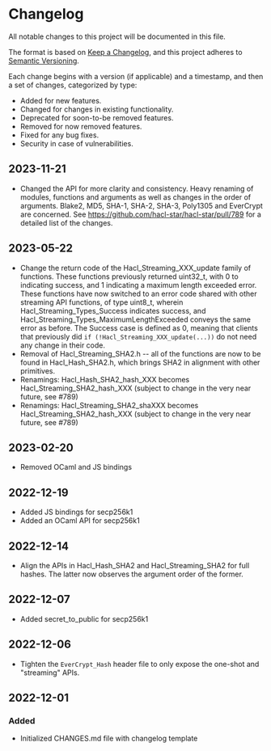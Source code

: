 # Changelog

All notable changes to this project will be documented in this file.

The format is based on [Keep a Changelog](https://keepachangelog.com/en/1.0.0/),
and this project adheres to [Semantic Versioning](https://semver.org/spec/v2.0.0.html).

Each change begins with a version (if applicable) and a timestamp, and then a set of changes, categorized by type:
- Added for new features.
- Changed for changes in existing functionality.
- Deprecated for soon-to-be removed features.
- Removed for now removed features.
- Fixed for any bug fixes.
- Security in case of vulnerabilities.

## 2023-11-21

- Changed the API for more clarity and consistency. Heavy renaming of modules,
  functions and arguments as well as changes in the order of arguments. Blake2,
  MD5, SHA-1, SHA-2, SHA-3, Poly1305 and EverCrypt are concerned. See
  https://github.com/hacl-star/hacl-star/pull/789 for a detailed list of the
  changes.

## 2023-05-22

- Change the return code of the Hacl_Streaming_XXX_update family of functions. These
  functions previously returned uint32_t, with 0 to indicating success, and 1
  indicating a maximum length exceeded error. These functions have now switched
  to an error code shared with other streaming API functions, of type
  uint8_t, wherein Hacl_Streaming_Types_Success indicates success, and
  Hacl_Streaming_Types_MaximumLengthExceeded conveys the same error as before.
  The Success case is defined as 0, meaning that clients that previously did
  `if (!Hacl_Streaming_XXX_update(...))` do not need any change in their code.
- Removal of Hacl_Streaming_SHA2.h -- all of the functions are now to be found
  in Hacl_Hash_SHA2.h, which brings SHA2 in alignment with other primitives.
- Renamings: Hacl_Hash_SHA2_hash_XXX becomes Hacl_Streaming_SHA2_hash_XXX
  (subject to change in the very near future, see #789)
- Renamings: Hacl_Streaming_SHA2_shaXXX becomes Hacl_Streaming_SHA2_hash_XXX
  (subject to change in the very near future, see #789)

## 2023-02-20

- Removed OCaml and JS bindings

## 2022-12-19

- Added JS bindings for secp256k1
- Added an OCaml API for secp256k1

## 2022-12-14

- Align the APIs in Hacl_Hash_SHA2 and Hacl_Streaming_SHA2 for full hashes. The
  latter now observes the argument order of the former.

## 2022-12-07

- Added secret_to_public for secp256k1

## 2022-12-06

- Tighten the `EverCrypt_Hash` header file to only expose the one-shot and
  "streaming" APIs.

## 2022-12-01

### Added

- Initialized CHANGES.md file with changelog template
